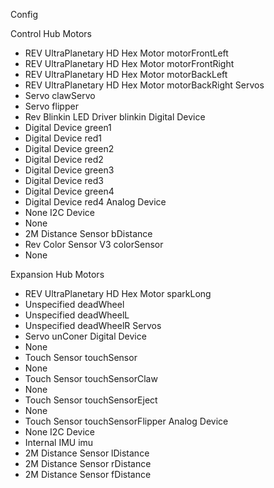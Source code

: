 Config

Control Hub
Motors
 - REV UltraPlanetary HD Hex Motor   motorFrontLeft
 - REV UltraPlanetary HD Hex Motor   motorFrontRight
 - REV UltraPlanetary HD Hex Motor   motorBackLeft
 - REV UltraPlanetary HD Hex Motor   motorBackRight
Servos
 - Servo clawServo
 - Servo flipper
 - Rev Blinkin LED Driver blinkin
Digital Device
 - Digital Device green1
 - Digital Device red1
 - Digital Device green2
 - Digital Device red2
 - Digital Device green3
 - Digital Device red3
 - Digital Device green4
 - Digital Device red4
Analog Device
 - None
I2C Device
 - None
 - 2M Distance Sensor bDistance
 - Rev Color Sensor V3 colorSensor
 - None

Expansion Hub
Motors
 - REV UltraPlanetary HD Hex Motor   sparkLong
 - Unspecified deadWheel
 - Unspecified deadWheelL
 - Unspecified deadWheelR
Servos
 - Servo unConer
Digital Device
 - None
 - Touch Sensor touchSensor
 - None
 - Touch Sensor touchSensorClaw
 - None
 - Touch Sensor touchSensorEject
 - None
 - Touch Sensor touchSensorFlipper
Analog Device
 - None
I2C Device
 - Internal IMU imu
 - 2M Distance Sensor lDistance
 - 2M Distance Sensor rDistance
 - 2M Distance Sensor fDistance